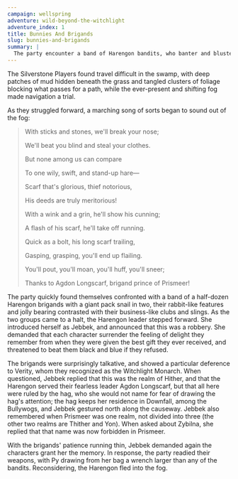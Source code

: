 ```yaml
---
campaign: wellspring
adventure: wild-beyond-the-witchlight
adventure_index: 1
title: Bunnies And Brigands
slug: bunnies-and-brigands
summary: |
  The party encounter a band of Harengon bandits, who banter and bluster but ultimately flee rather than fight.
---
```


The Silverstone Players found travel difficult in the swamp, with deep patches of mud hidden beneath the grass and tangled clusters of foliage blocking what passes for a path, while the ever-present and shifting fog made navigation a trial.

As they struggled forward, a marching song of sorts began to sound out of the fog:

> With sticks and stones, we'll break your nose;
>
> We'll beat you blind and steal your clothes.
>
> But none among us can compare
>
> To one wily, swift, and stand-up hare—
>
> Scarf that's glorious, thief notorious,
>
>His deeds are truly meritorious!
>
>With a wink and a grin, he'll show his cunning;
>
> A flash of his scarf, he'll take off running.
>
> Quick as a bolt, his long scarf trailing,
>
> Gasping, grasping, you'll end up flailing.
>
> You'll pout, you'll moan, you'll huff, you'll sneer;
>
> Thanks to Agdon Longscarf, brigand prince of Prismeer!

The party quickly found themselves confronted with a band of a half-dozen Harengon brigands with a giant pack snail in two, their rabbit-like features and jolly bearing contrasted with their business-like clubs and slings. As the two groups came to a halt, the Harengon leader stepped forward. She introduced herself as Jebbek, and announced that this was a robbery. She demanded that each character surrender the feeling of delight they remember from when they were given the best gift they ever received, and threatened to beat them black and blue if they refused.

The brigands were surprisingly talkative, and showed a particular deference to Verity, whom they recognized as the Witchlight Monarch. When questioned, Jebbek replied that this was the realm of Hither, and that the Harengon served their fearless leader Agdon Longscarf, but that all here were ruled by the hag, who she would not name for fear of drawing the hag's attention; the hag keeps her residence in Downfall, among the Bullywogs, and Jebbek gestured north along the causeway. Jebbek also remembered when Prismeer was one realm, not divided into three (the other two realms are Thither and Yon). When asked about Zybilna, she replied that that name was now forbidden in Prismeer.

With the brigands' patience running thin, Jebbek demanded again the characters grant her the memory. In response, the party readied their weapons, with Py drawing from her bag a wrench larger than any of the bandits. Reconsidering, the Harengon fled into the fog.

